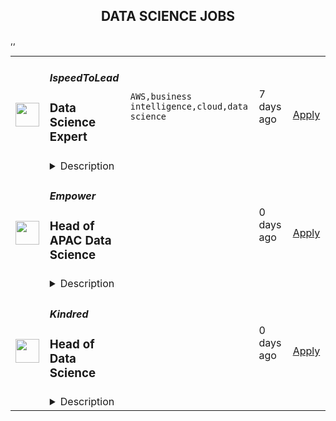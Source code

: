 <div align="center"><h2>DATA SCIENCE JOBS</h2></div><table><tr>
                <td width="100" height="100" rowspan="2">
                    <img src="https://remotive.com/job/2011185/logo" width="38px" height="auto">
                </td>
                <td width="300">
                    <h5>IspeedToLead</h5>
                    <h3>Data Science Expert</h3>
                </td>
                <td width="300">
                    <code>AWS,business intelligence,cloud,data science</code>
                </td>
                <td width="200">
                <text>7 days ago</text>
                </td>
                <td width="100" rowspan="2">
                <a href="https://remotive.com/remote-jobs/software-dev/data-science-expert-2011185" align="right" target="_blank">Apply</a>
                </td>
            </tr>
            <tr>
                <td colspan="3">
                <details><summary>Description</summary>
                <p>Now we’re looking for a <strong>Data Science Expert</strong> who’s not just great with numbers, but hungry to build real things - models, insights, and features - that go live and make a measurable difference.</p>
<p> </p>
<p><strong> What You’ll Be Doing:</strong></p>
<p> </p>
<ul style="">
<li style="">
<p>Own the design and development of <strong>machine learning models</strong>, <strong>forecasting systems</strong>, and <strong>lead scoring algorithms</strong></p>
</li>
<li style="">
<p>Turn messy, high-volume data into <strong>clear business signals and predictive insights</strong></p>
</li>
<li style="">
<p>Work cross-functionally with product, engineering, and growth to embed models into the product and decision-making</p>
</li>
<li style="">
<p>Research and prototype data-driven features like NLP, recommender systems, churn prediction, etc.</p>
</li>
<li style="">
<p>Shape the future of our <strong>data science strategy</strong> and help define scalable best practices<br> </p>
</li>
</ul>
<p><strong> What Makes You a Strong Fit:</strong></p>
<p> </p>
<ul style="">
<li style="">
<p>5+ years of experience in <strong>data science / ML / analytics</strong> roles</p>
</li>
<li style="">
<p>Expert in <strong>Python</strong>, <strong>Pandas</strong>, <strong>scikit-learn</strong>, and SQL</p>
</li>
<li style="">
<p>Experience building and deploying ML models into production environments</p>
</li>
<li style="">
<p>Strong product mindset - you're not just building models, you're solving real business problems</p>
</li>
<li style="">
<p>Excellent communicator - able to collaborate across technical and non-technical teams</p>
</li>
<li style="">
<p><strong>English level: С1</strong> (you can comfortably read documentation, join team calls, and communicate in writing)</p>
</li>
</ul>
<p> </p>
<p><strong>Bonus if you have:</strong><br> </p>
<ul style="">
<li style="">
<p>Experience working in a <strong>startup</strong> or <strong>product-led tech company</strong></p>
</li>
<li style="">
<p>Background in <strong>real estate</strong>, <strong>SaaS</strong>, or <strong>growth-focused</strong> environments</p>
</li>
<li style="">
<p>Exposure to cloud platforms (GCP, AWS), ML Ops tools, or business intelligence systems</p>
<p> </p>
<p><strong> Why You’ll Love It Here:</strong></p>
<p> </p>
</li>
<li style="">
<p>You’ll work at the <strong>core of a product-led, AI-powered startup</strong> where data drives every decision</p>
</li>
<li style="">
<p>Your work will ship - fast - and impact thousands of users</p>
</li>
<li style="">
<p>High autonomy, low bureaucracy: we trust you to own your domain</p>
</li>
<li style="">
<p>Remote-first culture with flexible hours and async-friendly communication</p>
</li>
<li style="">
<p>Salary (fixed base) ABOVE the market average.</p>
</li>
<li style="">
<p>A smart, passionate team that moves fast, supports each other, and builds cool stuff</p>
</li>
<li style="">
<p> 15 paid vacation days + 5 paid sick days annually.</p>
</li>
<li style="">
<p> Paid access to courses, books, and growth resources.</p>
</li>
<li style="">
<p> Real decision-making power and ownership of your results.</p>
</li>
</ul>
<img src="https://remotive.com/job/track/2011185/blank.gif?source=public_api" alt=""/>
                </details>
                </td>
            </tr>,<tr>
                <td width="100" height="100" rowspan="2">
                    <img src="https://lever-client-logos.s3.us-west-2.amazonaws.com/2e1a369c-b58f-41ac-8d86-4b0a77695e68-1687915522032.png" width="38px" height="auto">
                </td>
                <td width="300">
                    <h5>Empower</h5>
                    <h3>Head of APAC Data Science</h3>
                </td>
                <td width="300">
                    <code></code>
                </td>
                <td width="200">
                <text>0 days ago</text>
                </td>
                <td width="100" rowspan="2">
                <a href="https://jobs.ashbyhq.com/empower%20finance/3935ee0f-4c31-4554-9117-e4b64511dc5e" align="right" target="_blank">Apply</a>
                </td>
            </tr>
            <tr>
                <td colspan="3">
                <details><summary>Description</summary>
                <p style="min-height:1.5em"><strong>EMPOWER OVERVIEW</strong></p><p style="min-height:1.5em"><a target="_blank" rel="noopener noreferrer nofollow" href="http://empower.me/">Empower</a> is shaking up an outdated financial system by providing real opportunity for our customers: the opportunity to get the cash they need, to access fair credit, and to change their financial story. Today, we’re helping millions of people find financial security through machine learning models that evaluate creditworthiness using a more inclusive lens and mobile-first products: Cash Advance, Thrive line of credit, and Petal credit cards. Tomorrow? Creating even more financial paths for our customers (and their wallets) to succeed.</p><p style="min-height:1.5em">This year, Empower ranked #65 on Inc. 5000’s Fastest-Growing Private Companies list — our third year in a row cracking the top 100 — and was named by Forbes as one of the 25 Next Billion-Dollar Startups for 2024. Empower was also featured by Forbes on America’s Best Startup Employers list in 2023, and our Thrive line of credit product was named by Fast Company as one of 2022’s Next Big Things in Tech.</p><p style="min-height:1.5em">Empower is backed by Sequoia Capital, Blisce, and Icon Ventures. Ready to grow your impact and accelerate your career? Take a look at our open roles — we can’t wait to meet you.</p><p style="min-height:1.5em"></p><h1>The Opportunity: Head of APAC Data Science</h1><p style="min-height:1.5em">Empower is looking for an experienced data scientist to join our fintech startup and lead the Data Science team for our emerging business in  APAC. This role presents an exciting opportunity to be an early team member as we build a winning strategy. As part of the Credit and Data Science team, you will develop and iterate on risk models and credit policies that drive underwriting as a competitive advantage for Empower and launch innovative products that solve customer problems. This role will report to Empower’s Head of International Credit.</p><p style="min-height:1.5em">The ideal candidate is driven by a passion for leveraging data and analytics to fuel business growth and improve customer financial well-being. This individual will lead teams and workstreams that seek to understand consumer needs and behaviors and develop solutions to allow Empower to resiliently offer the right products. This role involves the additional challenge of solving problems for a new geographies for Empower where frameworks will need to be adapted based on the available data and customer needs. The right candidate thrives on tackling complex challenges and is proficient in utilizing a wide range of technical tools to achieve impactful outcomes.</p><p style="min-height:1.5em"></p><h2>How You'll Make an Impact</h2><ul style="min-height:1.5em"><li><p style="min-height:1.5em">Build new underwriting models from scratch for Empower’s international businesses owning each part of the model deployment process</p></li><li><p style="min-height:1.5em">Collaborate closely with Credit and Finance stakeholders to ensure the work drives meaningful business outcomes</p></li><li><p style="min-height:1.5em">Build out frameworks, infrastructure, and controls to build, retrain, and deploy models with speed and high quality</p></li><li><p style="min-height:1.5em">Work with Empower’s leadership team to build out strategy and growth plans while managing financial outcomes</p></li><li><p style="min-height:1.5em">Partner with leaders in product, engineering, marketing, and finance to ensure that our data science solutions fit within the larger picture</p></li><li><p style="min-height:1.5em">Lead current team and build out a larger team to staff new projects as the businesses grow</p></li></ul><h2>Why You're a Great Fit</h2><p style="min-height:1.5em">You're passionate about using data science to solve meaningful problems. You thrive in collaborative environments and enjoy turning data into solutions that make a difference in people's lives. You’re excited by the challenge of working in new markets, where frameworks must be adapted to fit local data and customer needs.</p><p style="min-height:1.5em"><strong>Your experience likely includes:</strong></p><ul style="min-height:1.5em"><li><p style="min-height:1.5em">Bachelor’s degree in Engineering, Business, Finance, Computer Science, or Mathematics</p></li><li><p style="min-height:1.5em">8+ years of industry experience in machine learning, statistical analysis, and/or predictive modeling with deep understanding of statistics and machine learning techniques, including regression, classification, clustering and optimization</p></li><li><p style="min-height:1.5em">Strong skills Python and SQL; demonstrable experience with ML packages: scikit-learn, LightGBM, XGBoost, SparkML, etc.</p></li><li><p style="min-height:1.5em">4+ years working in financial services</p></li><li><p style="min-height:1.5em">2+ years leading a team of data scientists</p></li><li><p style="min-height:1.5em">Preferred: Experience solving credit problems in Latin American or APAC markets</p></li><li><p style="min-height:1.5em">Eagerness to learn new tools and analytical methods, staying up to date with innovative trends and methodologies in the industry</p></li><li><p style="min-height:1.5em">Exceptionally strong problem solving and communication with the ability to both get in the weeds and communicate to an executive audience</p></li></ul><h2>Our Interview Process</h2><ol style="min-height:1.5em"><li><p style="min-height:1.5em"><strong>Initial Recruiter Call:</strong> A conversation to learn about your experience and what you're looking for in your next role.</p></li><li><p style="min-height:1.5em"><strong>Hiring Manager Interview:</strong> A deeper discussion about your background and approach to solving challenges.</p></li><li><p style="min-height:1.5em"><strong>Skills Panel:</strong> Meet with Empower team members to discuss your expertise and problem-solving approach through real-world scenarios.</p></li><li><p style="min-height:1.5em"><strong>Leadership Conversation:</strong> A final conversation with our CEO or CTO to discuss our mission and how you could contribute to it (and how we can help you achieve your career goals along the way).</p></li></ol><p style="min-height:1.5em"><strong>Don't meet every qualification? If you're excited about this challenge and driven to innovate, we still want to hear from you!</strong></p><p style="min-height:1.5em"></p><h2>What You'll Get at Empower</h2><ul style="min-height:1.5em"><li><p style="min-height:1.5em"><strong>Meaningful Ownership:</strong> Competitive salary and generous equity in a profitable, fast growing company.</p></li><li><p style="min-height:1.5em"><strong>Complete Support:</strong> 100% coverage for medical, dental, vision, and life insurance, plus a generous WFH reimbursement.</p></li><li><p style="min-height:1.5em"><strong>High-Impact Teams:</strong> The chance to thrive in a small, focused team where your contributions directly shape outcomes for our business and customers.</p></li><li><p style="min-height:1.5em"><strong>Remote First:</strong> A virtual first environment built on trust and outcomes.</p></li><li><p style="min-height:1.5em"><strong>Team Connection:</strong> Twice-yearly company onsites where we come together to connect, learn, and build for the future (our last few have been in San Diego, Vail, and Flagstaff)!</p></li><li><p style="min-height:1.5em"><strong>Growth Path:</strong> Ongoing opportunities for development in a dynamic, supportive, and creative environment.</p></li></ul><p style="min-height:1.5em"></p><h2>The Empower Way</h2><p style="min-height:1.5em">The Empower Way is one where bold ambition meets an owner mindset, where open dialogue and spirited debate are encouraged, and where everyone works together to put our customers first. We believe diverse voices lead to the best ideas, and we foster an environment where every individual is valued, heard, and supported as part of one unified team working to change lives and build a more inclusive future.</p><p style="min-height:1.5em"><strong>If that sounds like you, join us and be part of a team that's helping millions of people reshape their financial futures.</strong></p>
                </details>
                </td>
            </tr>,<tr>
                <td width="100" height="100" rowspan="2">
                    <img src="https://pbs.twimg.com/profile_images/1515067066750885890/jAQEhnud_400x400.jpg" width="38px" height="auto">
                </td>
                <td width="300">
                    <h5>Kindred</h5>
                    <h3>Head of Data Science</h3>
                </td>
                <td width="300">
                    <code></code>
                </td>
                <td width="200">
                <text>0 days ago</text>
                </td>
                <td width="100" rowspan="2">
                <a href="https://jobs.ashbyhq.com/kindred/f947b299-ae7c-44fb-9b92-71a561f9ddce" align="right" target="_blank">Apply</a>
                </td>
            </tr>
            <tr>
                <td colspan="3">
                <details><summary>Description</summary>
                <p style="min-height:1.5em">Kindred is a members-only home swapping network that unlocks the ability to live a travel-rich lifestyle through the power of community. By exchanging primary residences with trusted peers, renters and owners alike can match with Kindred spirits and explore new destinations without breaking the bank.</p><p style="min-height:1.5em">We are on a mission to build a sharing economy that lives up to the name, and we’ve raised significant capital from some of the best investors in Silicon Valley, including Index Ventures, Andreessen Horowitz, New Enterprise Associates, Bessemer Venture Partners, Caffeinated Capital, Elad Gil, and the founders of Opendoor, Figma, ClassPass, Clubhouse, Divvy, Gem, and Homebound.</p><p style="min-height:1.5em">The co-founders are proven leaders from the early team at proptech company Opendoor ($15B+ exit) and have each separately built and scaled products that today do $1B+ annual revenue combined.</p><p style="min-height:1.5em">We’re looking for the world’s top builders, executors, and believers to join us on this ride.</p><p style="min-height:1.5em">You can learn more about us in <a target="_blank" rel="noopener noreferrer nofollow" href="https://www.forbes.com/sites/bridgetarsenault/2022/06/10/a-new-home-swapping-platform-allows-you-to-travel-the-world-like-cameron-diaz-and-kate-winslet/?sh=203a5d0722cb">Forbes</a> and <a target="_blank" rel="noopener noreferrer nofollow" href="https://techcrunch.com/2023/04/19/opendoor-alums-raise-15m-for-kindred-a-home-swapping-network/">TechCrunch</a>.</p><p style="min-height:1.5em"><strong>The Role:</strong></p><p style="min-height:1.5em">This role offers an exceptional opportunity to shape the future of Kindred by directly influencing our core business strategy—from growth to operations. You will collaborate closely with a top-tier team of executives and engineers to tackle some of Kindred’s most complex challenges, including optimizing the credit economy, balancing inventory, and refining dynamic pricing. We’re looking for someone who thrives both as a hands-on individual contributor and leader, capable of diving deep into complex problems while building a world-class data science team. This role requires a rare combination of technical acumen, strategic foresight, and leadership excellence, with the potential to create a lasting, transformative impact on Kindred’s success.<br /></p><p style="min-height:1.5em">Some of the challenges you will tackle include:</p><ul style="min-height:1.5em"><li><p style="min-height:1.5em"><strong>Dispatch Priority:</strong> In a system without cash exchanges, Kindred requires an innovative “match” system to determine member booking priority based on factors such as home demand, similarity, and user reputation. Think of it similar to dispatch models for ride-sharing apps — ensuring the best possible matches while optimizing the member experience.</p></li><li><p style="min-height:1.5em"><strong>Inventory Balance:</strong> Kindred’s unique model, where every guest is also a host, means supply and demand are intrinsically linked — we cannot add a unit of supply without also adding a unit of demand. You will work closely with the marketing team to monitor and balance inventory, deploying various product and credit strategies to optimize the flywheel.</p></li><li><p style="min-height:1.5em"><strong>Dynamic Pricing:</strong> You’ll leverage market data to define and implement pricing strategies, ensuring Kindred delivers undeniable value to our members while meeting profitability targets.</p></li><li><p style="min-height:1.5em"><strong>Intelligent Automation:</strong> You will lead the development and deployment of AI-driven solutions, such as an AI assisted concierge, to streamline customer support operations and enhance margins—while maintaining an exceptional, best-in-class member experience.<br /></p></li></ul><p style="min-height:1.5em"><strong>You may be a right fit for this role if you:</strong></p><ul style="min-height:1.5em"><li><p style="min-height:1.5em"><strong>Have at least 10+ years of experience</strong> in data science, or a related field, with a strong background in leading complex, cross-functional projects and driving data-driven decision-making.</p></li><li><p style="min-height:1.5em"><strong>MS / PhD in a quantitative discipline</strong> (e.g., Economics, Statistics, Machine learning)</p></li><li><p style="min-height:1.5em"><strong>Demonstrate strategic foresight</strong> and are able to think beyond the immediate challenge. You can balance both short-term tactical priorities with long-term goals and strategically navigate competing demands.</p></li><li><p style="min-height:1.5em"><strong>Have experience building and leading high-performing teams</strong>. You are capable of mentoring and growing a world-class data science team while working collaboratively with executives and other teams to drive company-wide impact.</p></li><li><p style="min-height:1.5em"><strong>Are results-oriented</strong> and have a proven track record of delivering innovative, data-driven solutions that impact business performance, such as dynamic pricing models, inventory optimization, or customer segmentation.</p></li><li><p style="min-height:1.5em"><strong>Have excellent communication skills</strong> and can clearly articulate complex data science concepts to non-technical stakeholders. You can effectively present insights, recommendations, and technical roadmaps to executives and other teams.</p></li><li><p style="min-height:1.5em"><strong>Are customer-centric</strong>, with a deep understanding of how data science can enhance the user experience. You have a keen focus on delivering value to members while improving operational efficiency.</p></li><li><p style="min-height:1.5em"><strong>Thrive in an entrepreneurial environment</strong> and are excited about the opportunity to build and scale solutions in fast-paced environment.</p></li></ul><h1><strong>Our Benefits:</strong></h1><p style="min-height:1.5em">At Kindred, we know that good things happen when we look out for one another. We offer our employees the following benefits:</p><ul style="min-height:1.5em"><li><p style="min-height:1.5em">Our opening spans more than one career level. The base salary offered depends on many factors, such as work experience, transferable skills, business needs and impact, and market demands.</p></li><li><p style="min-height:1.5em">A vibrant, inclusive, and highly skilled team that ferociously protects team chemistry</p></li><li><p style="min-height:1.5em">A culture of championship (vs. just mentorship), feedback, and continual development</p></li><li><p style="min-height:1.5em">Competitive cash compensation and equity</p></li><li><p style="min-height:1.5em">Comprehensive health benefits</p></li><li><p style="min-height:1.5em">Flexible vacation policy</p></li><li><p style="min-height:1.5em">Unlimited credits to stay at Kindred homes during your time as an employee</p></li><li><p style="min-height:1.5em">$4,000 annual travel stipend to use toward travel costs to stay at a Kindred home</p></li><li><p style="min-height:1.5em">Remote-flexible work environment. We encourage team members to travel and adventure, including working from Kindred HQ in San Francisco!</p></li><li><p style="min-height:1.5em">Regular offsites to co-locate with the team</p></li></ul><p style="min-height:1.5em"><em>We are committed to providing equal employment opportunities for all applicants and employees. Kindred does not discriminate on the basis of any protected characteristic, including race, color, ancestry, national origin, religion, creed, age, disability, sex, gender, sexual orientation, gender identity, gender expression, medical condition, genetic information, family care or medical leave status, marital status, domestic partner status, military and veteran status, or any other characteristic protected by US federal, state or local laws, or the laws of the country or jurisdiction where you work. Pursuant to the San Francisco Fair Chance Ordinance, we will consider for employment qualified applicants with arrest and conviction records.</em></p>
                </details>
                </td>
            </tr></table>